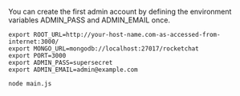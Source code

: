 You can create the first admin account by defining the environment variables ADMIN_PASS and ADMIN_EMAIL once.

```
export ROOT_URL=http://your-host-name.com-as-accessed-from-internet:3000/
export MONGO_URL=mongodb://localhost:27017/rocketchat
export PORT=3000
export ADMIN_PASS=supersecret
export ADMIN_EMAIL=admin@example.com

node main.js
```